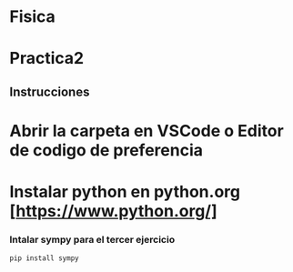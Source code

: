 # Fisica


# Practica2
## Instrucciones
# Abrir la carpeta en VSCode o Editor de codigo de preferencia 
# Instalar python en python.org [https://www.python.org/]
### Intalar sympy para el tercer ejercicio
```
pip install sympy
```
